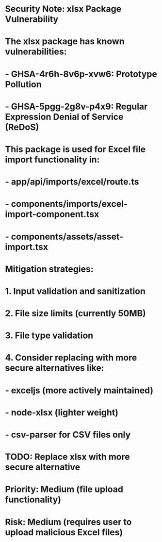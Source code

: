 # Security Note: xlsx Package Vulnerability

#

# The xlsx package has known vulnerabilities:

# - GHSA-4r6h-8v6p-xvw6: Prototype Pollution

# - GHSA-5pgg-2g8v-p4x9: Regular Expression Denial of Service (ReDoS)

#

# This package is used for Excel file import functionality in:

# - app/api/imports/excel/route.ts

# - components/imports/excel-import-component.tsx

# - components/assets/asset-import.tsx

#

# Mitigation strategies:

# 1. Input validation and sanitization

# 2. File size limits (currently 50MB)

# 3. File type validation

# 4. Consider replacing with more secure alternatives like:

# - exceljs (more actively maintained)

# - node-xlsx (lighter weight)

# - csv-parser for CSV files only

#

# TODO: Replace xlsx with more secure alternative

# Priority: Medium (file upload functionality)

# Risk: Medium (requires user to upload malicious Excel files)
